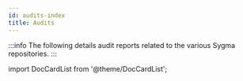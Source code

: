 ```yaml
---
id: audits-index
title: Audits
---
```


:::info
The following details audit reports related to the various Sygma repositories.
:::

import DocCardList from '@theme/DocCardList';

<DocCardList />